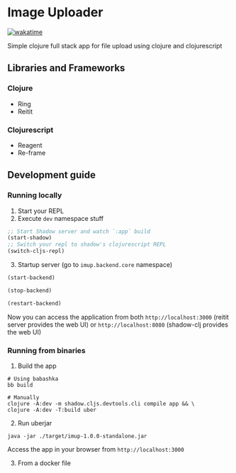 # Image Uploader

[![wakatime](https://wakatime.com/badge/user/c71c63dd-80b0-4866-9efa-d5cb7ae83bfb/project/8b2a85ec-363e-4efe-bec8-92f799c9c634.svg)](https://wakatime.com/badge/user/c71c63dd-80b0-4866-9efa-d5cb7ae83bfb/project/8b2a85ec-363e-4efe-bec8-92f799c9c634)

Simple clojure full stack app for file upload using clojure and clojurescript

## Libraries and Frameworks

### Clojure
- Ring
- Reitit

### Clojurescript
- Reagent
- Re-frame

## Development guide

### Running locally

1. Start your REPL
2. Execute `dev` namespace stuff
```clojure
;; Start Shadow server and watch `:app` build
(start-shadow)
;; Switch your repl to shadow's clojurescript REPL
(switch-cljs-repl)
```

3. Startup server (go to `imup.backend.core` namespace)
```clojure
(start-backend)

(stop-backend)

(restart-backend)

```

Now you can access the application from both `http://localhost:3000`
(reitit server provides the web UI) or `http://localhost:8080`
(shadow-clj provides the web UI)

### Running from binaries

1. Build the app
```shell
# Using babashka
bb build

# Manually
clojure -A:dev -m shadow.cljs.devtools.cli compile app && \
clojure -A:dev -T:build uber
```

2. Run uberjar
```shell
java -jar ./target/imup-1.0.0-standalone.jar
```

Access the app in your browser from `http://localhost:3000`

3. From a docker file

[//]: # (TODO: Dockerfile to run the app)
[//]: # (TODO: Dockerfile to run tests)